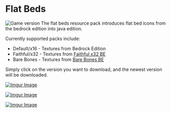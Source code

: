# Flat Beds
![Game version](https://img.shields.io/badge/Minecraft-1.15--1.16.2-blueviolet)
The flat beds resource pack introduces flat bed icons from the bedrock edition into java edition.

Currently supported packs include:
* Default/x16 - Textures from Bedrock Edition
* Faithful/x32 - Textures from [Faithful x32 BE](http://tiny.cc/faithful-bedrock)
* Bare Bones - Textures from [Bare Bones BE](https://mcpedl.com/bare-bones-be/)

Simply click on the version you want to download, and the newest version will be downloaded.

[![Imgur Image](https://i.imgur.com/2PFrOWm.png)](https://github.com/TomB-134/FlatBeds/releases/download/1.15-1.16.1/FlatBeds-x16.zip)

[![Imgur Image](https://i.imgur.com/J6vHJBE.png)](https://github.com/TomB-134/FlatBeds/releases/download/1.15-1.16.1/FlatBeds-BB.zip)

[![Imgur Image](https://i.imgur.com/t5hNo38.png)](https://github.com/TomB-134/FlatBeds/releases/download/1.15-1.16.1/FlatBeds-x32.zip)